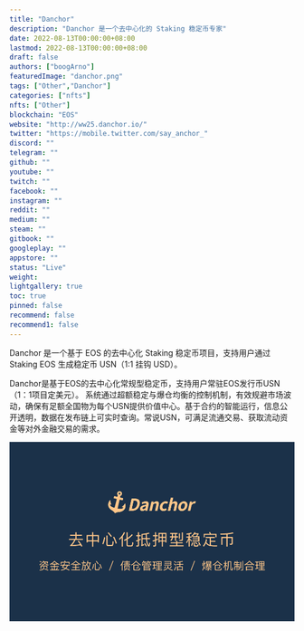 ```yaml
---
title: "Danchor"
description: "Danchor 是一个去中心化的 Staking 稳定币专家"
date: 2022-08-13T00:00:00+08:00
lastmod: 2022-08-13T00:00:00+08:00
draft: false
authors: ["boogArno"]
featuredImage: "danchor.png"
tags: ["Other","Danchor"]
categories: ["nfts"]
nfts: ["Other"]
blockchain: "EOS"
website: "http://ww25.danchor.io/"
twitter: "https://mobile.twitter.com/say_anchor_"
discord: ""
telegram: ""
github: ""
youtube: ""
twitch: ""
facebook: ""
instagram: ""
reddit: ""
medium: ""
steam: ""
gitbook: ""
googleplay: ""
appstore: ""
status: "Live"
weight: 
lightgallery: true
toc: true
pinned: false
recommend: false
recommend1: false
---
```

Danchor 是一个基于 EOS 的去中心化 Staking 稳定币项目，支持用户通过 Staking EOS 生成稳定币 USN（1:1 挂钩 USD）。

Danchor是基于EOS的去中心化常规型稳定币，支持用户常驻EOS发行币USN（1：1项目定美元）。 系统通过超额稳定与爆仓均衡的控制机制，有效规避市场波动，确保有足额全国物为每个USN提供价值中心。基于合约的智能运行，信息公开透明，数据在发布链上可实时查询。常说USN，可满足流通交易、获取流动资金等对外金融交易的需求。

![danchor-dapp-other-eos-image1_15410986f2b711c3e6b5bbb1b8d22edc](danchor-dapp-other-eos-image1_15410986f2b711c3e6b5bbb1b8d22edc.png)
